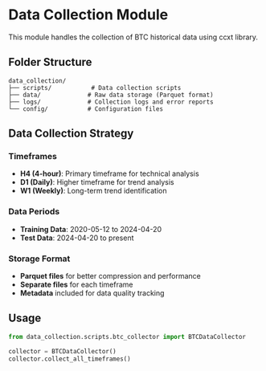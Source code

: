 # Data Collection Module

This module handles the collection of BTC historical data using ccxt library.

## Folder Structure
```
data_collection/
├── scripts/           # Data collection scripts
├── data/             # Raw data storage (Parquet format)
├── logs/             # Collection logs and error reports
└── config/           # Configuration files
```

## Data Collection Strategy

### Timeframes
- **H4 (4-hour)**: Primary timeframe for technical analysis
- **D1 (Daily)**: Higher timeframe for trend analysis  
- **W1 (Weekly)**: Long-term trend identification

### Data Periods
- **Training Data**: 2020-05-12 to 2024-04-20
- **Test Data**: 2024-04-20 to present

### Storage Format
- **Parquet files** for better compression and performance
- **Separate files** for each timeframe
- **Metadata** included for data quality tracking

## Usage
```python
from data_collection.scripts.btc_collector import BTCDataCollector

collector = BTCDataCollector()
collector.collect_all_timeframes()
```
